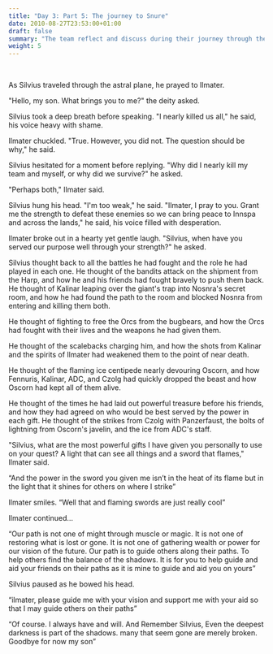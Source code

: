 ```yaml
---
title: "Day 3: Part 5: The journey to Snure"
date: 2010-08-27T23:53:00+01:00
draft: false
summary: "The team reflect and discuss during their journey through the astral plane to seek Snure"
weight: 5
---
```

<br>

As Silvius traveled through the astral plane, he prayed to Ilmater. 

"Hello, my son. What brings you to me?" the deity asked.

Silvius took a deep breath before speaking. "I nearly killed us all," he said, his voice heavy with shame.

Ilmater chuckled. "True. However, you did not. The question should be why," he said.

Silvius hesitated for a moment before replying. "Why did I nearly kill my team and myself, or why did we survive?" he asked.

"Perhaps both," Ilmater said.

Silvius hung his head. "I'm too weak," he said. "Ilmater, I pray to you. Grant me the strength to defeat these enemies so we can bring peace to Innspa and across the lands," he said, his voice filled with desperation.

Ilmater broke out in a hearty yet gentle laugh. "Silvius, when have you served our purpose well through your strength?" he asked.

Silvius thought back to all the battles he had fought and the role he had played in each one. He thought of the bandits attack on the shipment from the Harp, and how he and his friends had fought bravely to push them back. He thought of Kalinar leaping over the giant's trap into Nosnra's secret room, and how he had found the path to the room and blocked Nosnra from entering and killing them both.

He thought of fighting to free the Orcs from the bugbears, and how the Orcs had fought with their lives and the weapons he had given them. 

He thought of the scalebacks charging him, and how the shots from Kalinar and the spirits of Ilmater had weakened them to the point of near death. 

He thought of the flaming ice centipede nearly devouring Oscorn, and how Fennuris, Kalinar, ADC, and Czolg had quickly dropped the beast and how Oscorn had kept all of them alive.

He thought of the times he had laid out powerful treasure before his friends, and how they had agreed on who would be best served by the power in each gift. He thought of the strikes from Czolg with Panzerfaust, the bolts of lightning from Oscorn's javelin, and the ice from ADC's staff.

"Silvius, what are the most powerful gifts I have given you personally to use on your quest? A light that can see all things and a sword that flames," Ilmater said.

“And the power in the sword you given me isn’t in the heat of its flame but in the light that it shines for others on where I strike”

Ilmater smiles. “Well that and flaming swords are just really cool” 

Ilmater continued…

“Our path is not one of might through muscle or magic. It is not one of restoring what is lost or gone. It is not one of gathering wealth or power for our vision of the future. Our path is to guide others along their paths. To help others find the balance of the shadows. It is for you to help guide and aid your friends on their paths as it is mine to guide and aid you on yours”

Silvius paused as he bowed his head. 

“ilmater, please guide me with your vision and support me with your aid so that I may guide others on their paths”

“Of course. I always have and will. And Remember Silvius, Even the deepest darkness is part of the shadows. many that seem gone are merely broken. Goodbye for now my son”


